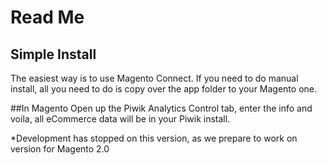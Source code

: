 # Read Me

## Simple Install

The easiest way is to use Magento Connect. If you need to do manual install, all you need to do is copy over the app folder to your Magento one.

##In Magento
Open up the Piwik Analytics Control tab, enter the info and voila, all eCommerce data will be in your Piwik install.


*Development has stopped on this version, as we prepare to work on version for Magento 2.0
